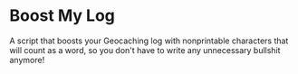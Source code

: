 # Boost My Log
A script that boosts your Geocaching log with nonprintable characters that will count as a word, so you don't have to write any unnecessary bullshit anymore!
